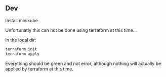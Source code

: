 ## Dev

Install minikube

Unfortunatly this can not be done using terraform at this time...

In the local dir:

```sh
terraform init
terraform apply
```

Everything should be green and not error, although nothing will actually be applied by terraform at this time.